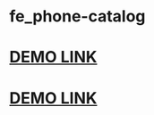 # fe_phone-catalog
# [DEMO LINK](https://fe-feb23-code-hunters.github.io/fe_phone-catalog)
# [DEMO LINK](https://fe-feb23-code-hunters.github.io/fe_phone-catalog/)

